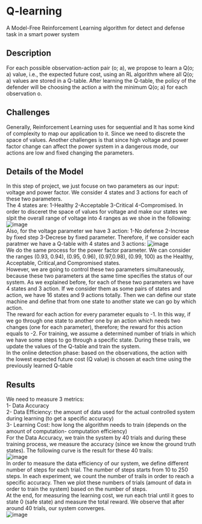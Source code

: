 # Q-learning
A Model-Free Reinforcement Learning algorithm for detect and defense task in a smart power system
## Description
For each possible observation-action pair (o; a), we propose to learn a Q(o; a) value, i.e., the expected future cost, using an RL algorithm where all Q(o; a) values are stored in a Q-table. After learning the Q-table, the policy of the defender will be choosing the action a with the minimum Q(o; a) for each observation o.
## Challenges
Generally, Reinforcement Learning uses for sequential and It has some kind of complexity to map our application to it. Since we need to discrete the space of values. 
Another challenges is that since high voltage and power factor change can affect the power system in a dangerous mode, our actions are low and fixed changing the parameters.

## Details of the Model
In this step of project, we just focuse on two parameters as our input: voltage and power factor. We consider 4 states and 3 actions for each of these two parameters.\
The 4 states are: 1-Healthy 2-Acceptable 3-Critical 4-Compromised. In order to disceret the space of values for voltage and make our states we slpit the overall range of voltage into 4 ranges as we shoe in the following:\
![image](https://user-images.githubusercontent.com/20415408/43529592-7f97f8ce-9560-11e8-9700-302cd75c7eda.png)\
Also, for the voltage parameter we have 3 action: 1-No defense 2-Increse by fixed step 3-Decrese by fixed parameter.
Therefore, if we consider each paratmer we have a Q-table with 4 states and 3 actions:
![image](https://user-images.githubusercontent.com/20415408/43530158-c0357626-9561-11e8-9f65-85b1189bb89b.png)\
We do the same process for the power factor parameter. We can consider the ranges (0.93, 0.94), (0.95, 0.96), (0.97,0.98), (0.99, 100) as the Healthy,  Acceptable, Critical,and Compromised states.\
However, we are going to control these two parameters simultaneously, because these two parameters at the same time specifies the status of our system. As we explained before, for each of these two parameters we have 4 states and 3 action. If we consider them as some pairs of states and action, we have 16 states and 9 actions totally. 
Then we can define our state machine and define that from one state to another state we can go by which action.\
The reward for each action for every parameter equals to -1. In this way, if we go through one state to another one by an action which needs two changes (one for each parameter), therefore; the reward for this action equals to -2. 
For training, we assume a determined number of trials in which we have some steps to go through a specific state. During these trails, we update the values of the Q-table and train the system.\
In the online detection phase: based on the observations, the action with the lowest expected future cost (Q value) is chosen at each time using the previously learned Q-table


## Results
We need to measure 3 metrics:\
1- Data Accuracy\
2- Data Efficiency: the amount of data used for the actual controlled system during learning (to get a specific accuracy)\
3- Learning Cost: how long the algorithm needs to train (depends on the amount of computation- computation efficiency)\
For the Data Accuracy, we train the system by 40 trials and during these training process, we measure the accuracy (since we know the ground truth states). The following curve is the result for these 40 trails:\
![image](https://user-images.githubusercontent.com/20415408/43531451-a6e27324-9564-11e8-9739-1357def50366.png)\
In order to measure the data efficiency of our system, we define different number of steps for each trial. The number of steps starts from 10 to 250 steps. In each experiment, we count the number of trails in order to reach a specific accuracy. Then we plot these numbers of trials (amount of data in order to train the system) based on the number of steps.\
At the end, for measuring the learning cost, we run each trial until it goes to state 0 (safe state) and measure the total reward. We observe that after around 40 trials, our system converges.\
![image](https://user-images.githubusercontent.com/20415408/43532802-33780dd2-9568-11e8-8202-664aa096149f.png)



